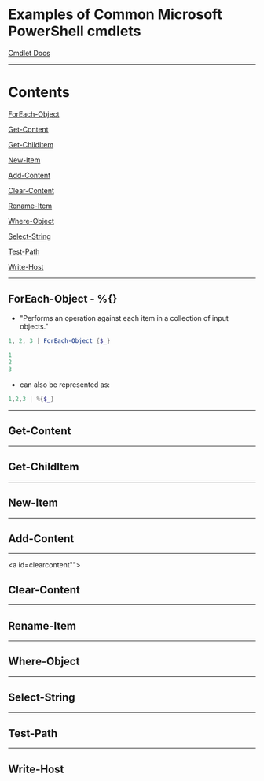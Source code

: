 # Examples of Common Microsoft PowerShell cmdlets

[Cmdlet Docs](https://docs.microsoft.com/en-us/powershell/developer/cmdlet/cmdlet-overview)

---

# Contents

[ForEach-Object](#foreach)

[Get-Content](#getcontent)

[Get-ChildItem](#getchilditem)

[New-Item](#newitem)

[Add-Content](#addcontent)

[Clear-Content](#clearcontent)

[Rename-Item](#renameitem)

[Where-Object](#whereobject)

[Select-String](#selectstring)

[Test-Path](#testpath)

[Write-Host](#writehost)

[]()


---

<a id="foreach"></a>
## ForEach-Object -  %{}
  - "Performs an operation against each item in a collection of input objects."
  ```PowerShell
  1, 2, 3 | ForEach-Object {$_}

  1
  2
  3
  ```

  - can also be represented as:

  ```PowerShell
  1,2,3 | %{$_}
  ```

---

<a id="getcontent"></a>
## Get-Content


---

<a id="getchilditem"></a>
## Get-ChildItem  


---

<a id="newitem"></a>
## New-Item


---

<a id="addcontent"></a>
## Add-Content  


---

<a id=clearcontent""></a>
## Clear-Content


---

<a id="renameitem"></a>
## Rename-Item


---

<a id="whereobject"></a>
## Where-Object


---

<a id="selectstring"></a>
## Select-String


---

<a id="testpath"></a>
## Test-Path


---

<a id="writehost"></a>
## Write-Host
